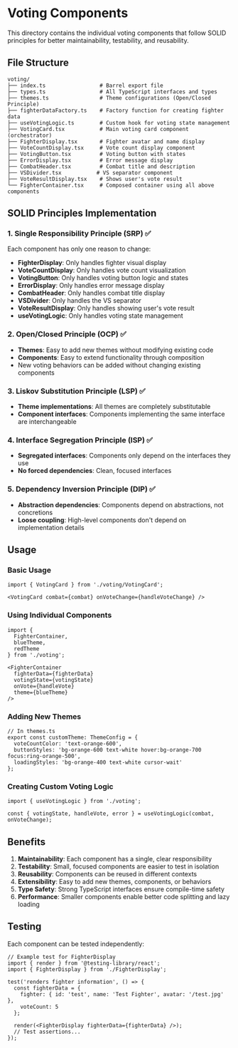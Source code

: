 # Voting Components

This directory contains the individual voting components that follow SOLID principles for better maintainability, testability, and reusability.

## File Structure

```text
voting/
├── index.ts                 # Barrel export file
├── types.ts                 # All TypeScript interfaces and types
├── themes.ts                # Theme configurations (Open/Closed Principle)
├── fighterDataFactory.ts    # Factory function for creating fighter data
├── useVotingLogic.ts        # Custom hook for voting state management
├── VotingCard.tsx           # Main voting card component (orchestrator)
├── FighterDisplay.tsx       # Fighter avatar and name display
├── VoteCountDisplay.tsx     # Vote count display component
├── VotingButton.tsx         # Voting button with states
├── ErrorDisplay.tsx         # Error message display
├── CombatHeader.tsx         # Combat title and description
├── VSDivider.tsx           # VS separator component
├── VoteResultDisplay.tsx    # Shows user's vote result
└── FighterContainer.tsx     # Composed container using all above components
```

## SOLID Principles Implementation

### 1. Single Responsibility Principle (SRP) ✅

Each component has only one reason to change:

- **FighterDisplay**: Only handles fighter visual display
- **VoteCountDisplay**: Only handles vote count visualization
- **VotingButton**: Only handles voting button logic and states
- **ErrorDisplay**: Only handles error message display
- **CombatHeader**: Only handles combat title display
- **VSDivider**: Only handles the VS separator
- **VoteResultDisplay**: Only handles showing user's vote result
- **useVotingLogic**: Only handles voting state management

### 2. Open/Closed Principle (OCP) ✅

- **Themes**: Easy to add new themes without modifying existing code
- **Components**: Easy to extend functionality through composition
- New voting behaviors can be added without changing existing components

### 3. Liskov Substitution Principle (LSP) ✅

- **Theme implementations**: All themes are completely substitutable
- **Component interfaces**: Components implementing the same interface are interchangeable

### 4. Interface Segregation Principle (ISP) ✅

- **Segregated interfaces**: Components only depend on the interfaces they use
- **No forced dependencies**: Clean, focused interfaces

### 5. Dependency Inversion Principle (DIP) ✅

- **Abstraction dependencies**: Components depend on abstractions, not concretions
- **Loose coupling**: High-level components don't depend on implementation details

## Usage

### Basic Usage

```tsx
import { VotingCard } from './voting/VotingCard';

<VotingCard combat={combat} onVoteChange={handleVoteChange} />
```

### Using Individual Components

```tsx
import { 
  FighterContainer, 
  blueTheme, 
  redTheme 
} from './voting';

<FighterContainer
  fighterData={fighterData}
  votingState={votingState}
  onVote={handleVote}
  theme={blueTheme}
/>
```

### Adding New Themes

```tsx
// In themes.ts
export const customTheme: ThemeConfig = {
  voteCountColor: 'text-orange-600',
  buttonStyles: 'bg-orange-600 text-white hover:bg-orange-700 focus:ring-orange-500',
  loadingStyles: 'bg-orange-400 text-white cursor-wait'
};
```

### Creating Custom Voting Logic

```tsx
import { useVotingLogic } from './voting';

const { votingState, handleVote, error } = useVotingLogic(combat, onVoteChange);
```

## Benefits

1. **Maintainability**: Each component has a single, clear responsibility
2. **Testability**: Small, focused components are easier to test in isolation
3. **Reusability**: Components can be reused in different contexts
4. **Extensibility**: Easy to add new themes, components, or behaviors
5. **Type Safety**: Strong TypeScript interfaces ensure compile-time safety
6. **Performance**: Smaller components enable better code splitting and lazy loading

## Testing

Each component can be tested independently:

```tsx
// Example test for FighterDisplay
import { render } from '@testing-library/react';
import { FighterDisplay } from './FighterDisplay';

test('renders fighter information', () => {
  const fighterData = {
    fighter: { id: 'test', name: 'Test Fighter', avatar: '/test.jpg' },
    voteCount: 5
  };
  
  render(<FighterDisplay fighterData={fighterData} />);
  // Test assertions...
});
```
